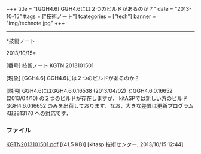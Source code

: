 ﻿+++
title = "[GGH4.6] GGH4.6には２つのビルドがあるのか？"
date = "2013-10-15"
ttags = ["技術ノート"]
tcategories = ["tech"]
banner = "img/technote.jpg"
+++

-----------------------------------------------------------------------------------------------------------------------------

*技術ノート

2013/10/15*


[番号]
技術ノート KGTN 2013101501

[現象]
[GGH4.6] GGH4.6には２つのビルドがあるのか？

[説明]
GGH4.6にはGGH4.6.0.16538 (2013/04/02) とGGH4.6.0.16652 (2013/04/10)
の２つのビルドが存在しますが， kitASPでは新しい方のビルド GGH4.6.0.16652
のみを出荷しております．なお，大きな差異は更新プログラム KB2813170
への対応です．


### ファイル

 
 


[KGTN2013101501.pdf](http://techreport.kitasp.net/attachments/download/1386/KGTN2013101501.pdf)
 [(41.5 KB)] [kitasp 技術センター, 2013/10/15
12:44]


 


 

